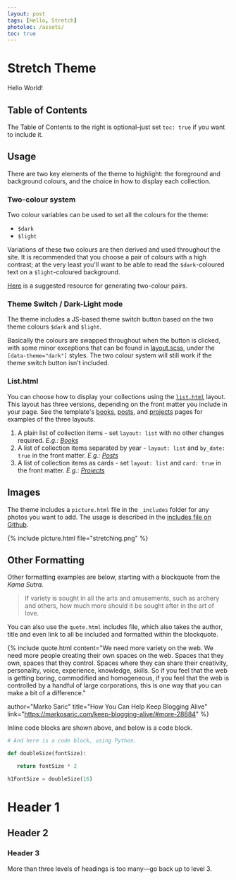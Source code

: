 ```yaml
---
layout: post
tags: [Hello, Stretch]
photoloc: /assets/
toc: true
---
```


# Stretch Theme

Hello World! 

## Table of Contents

The Table of Contents to the right is optional–just set `toc: true` if you want to include it.

## Usage

There are two key elements of the theme to highlight: the foreground and background colours, and the choice in how to display each collection.

### Two-colour system

Two colour variables can be used to set all the colours for the theme:

- `$dark`
- `$light`

Variations of these two colours are then derived and used throughout the site. It is recommended that you choose a pair of colours with a high contrast; at the very least you'll want to be able to read the `$dark`-coloured text on a `$light`-coloured background. 

[Here](https://randoma11y.com/) is a suggested resource for generating two-colour pairs.

### Theme Switch / Dark-Light mode

The theme includes a JS-based theme switch button based on the two theme colours `$dark` and `$light`. 

Basically the colours are swapped throughout when the button is clicked, with some minor exceptions that can be found in [layout.scss](https://github.com/penborter/stretch-theme/blob/main/_sass/layout.scss), under the `[data-theme="dark"]` styles. The two colour system will still work if the theme switch button isn't included. 

### List.html

You can choose how to display your collections using the [`list.html`](https://github.com/penborter/stretch-theme/blob/main/_layouts/list.html) layout. This layout has three versions, depending on the front matter you include in your page. See the template's [books](/books), [posts](/posts), and [projects](/projects) pages for examples of the three layouts.

1. A plain list of collection items - set `layout: list` with no other changes required. *E.g.: [Books](/books)*
2. A list of collection items separated by year - `layout: list` and `by_date: true` in the front matter. *E.g.: [Posts](/posts)*
3. A list of collection items as cards - set `layout: list` and `card: true` in the front matter. *E.g.: [Projects](/projects)*

## Images

The theme includes a `picture.html` file in the `_includes` folder for any photos you want to add. The usage is described in the [includes file on Github](https://github.com/penborter/stretch/blob/main/_includes/picture.html). 

{% include picture.html
   file="stretching.png"
%}

## Other Formatting

Other formatting examples are below, starting with a blockquote from the *Kama Sutra*.

> If variety is sought in all the arts and amusements, such as archery and others, how much more should it be sought after in the art of love.

You can also use the `quote.html` includes file, which also takes the author, title and even link to all be included and formatted within the blockquote.

{% include quote.html
content="We need more variety on the web. We need more people creating their own spaces on the web. Spaces that they own, spaces that they control. Spaces where they can share their creativity, personality, voice, experience, knowledge, skills. So if you feel that the web is getting boring, commodified and homogeneous, if you feel that the web is controlled by a handful of large corporations, this is one way that you can make a bit of a difference."

author="Marko Saric" title="How You Can Help Keep Blogging Alive"
link="https://markosaric.com/keep-blogging-alive/#more-28884"
%}

Inline code blocks are shown above, and below is a code block. 

```python
# And here is a code block, using Python.

def doubleSize(fontSize):

   return fontSize * 2

h1FontSize = doubleSize(16)
```

# Header 1
## Header 2
### Header 3
More than three levels of headings is too many––go back up to level 3. 